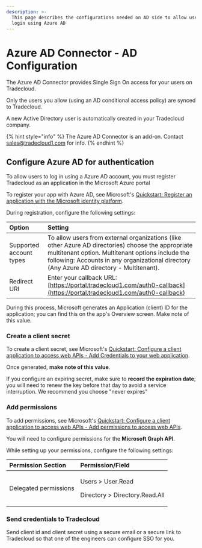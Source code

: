 ```yaml
---
description: >-
  This page describes the configurations needed on AD side to allow users to
  login using Azure AD
---
```


# Azure AD Connector - AD Configuration

The Azure AD Connector provides Single Sign On access for your users on Tradecloud.

Only the users you allow \(using an AD conditional access policy\) are synced to Tradecloud.

A new Active Directory user is automatically created in your Tradecloud company.

{% hint style="info" %}
The Azure AD Connector is an add-on. Contact sales@tradecloud1.com for info.
{% endhint %}

## Configure Azure AD for authentication

To allow users to log in using a Azure AD account, you must register Tradecloud as an application in the Microsoft Azure portal

To register your app with Azure AD, see Microsoft's [Quickstart: Register an application with the Microsoft identity platform](https://docs.microsoft.com/en-us/azure/active-directory/develop/quickstart-register-app).

During registration, configure the following settings:

| Option | Setting |
| :--- | :--- |
| Supported account types | To allow users from external organizations \(like other Azure AD directories\) choose the appropriate multitenant option. Multitenant options include the following: Accounts in any organizational directory \(Any Azure AD directory - Multitenant\). |
| Redirect URI | Enter your callback URL:  [https://portal.tradecloud1.com/auth0-callback](https://portal.tradecloud1.com/auth0-callback) |

During this process, Microsoft generates an Application \(client\) ID for the application; you can find this on the app's Overview screen. Make note of this value.

### Create a client secret

To create a client secret, see Microsoft's [Quickstart: Configure a client application to access web APIs - Add Credentials to your web application](https://docs.microsoft.com/en-us/azure/active-directory/develop/quickstart-configure-app-access-web-apis#add-credentials-to-your-web-application).

Once generated, **make note of this value**.

If you configure an expiring secret, make sure to **record the expiration date**; you will need to renew the key before that day to avoid a service interruption. We recommend you choose "never expires"

### Add permissions

To add permissions, see Microsoft's [Quickstart: Configure a client application to access web APIs - Add permissions to access web APIs](https://docs.microsoft.com/en-us/azure/active-directory/develop/quickstart-configure-app-access-web-apis#add-permissions-to-access-web-apis).

You will need to configure permissions for the **Microsoft Graph API**.

While setting up your permissions, configure the following settings:

<table>
  <thead>
    <tr>
      <th style="text-align:left">Permission Section</th>
      <th style="text-align:left"><b>Permission/Field</b>
      </th>
    </tr>
  </thead>
  <tbody>
    <tr>
      <td style="text-align:left">Delegated permissions</td>
      <td style="text-align:left">
        <p>Users &gt; User.Read</p>
        <p>Directory &gt; Directory.Read.All</p>
      </td>
    </tr>
  </tbody>
</table>

### Send credentials to Tradecloud

Send client id and client secret using a secure email or a secure link to Tradecloud so that one of the engineers can configure SSO for you.

